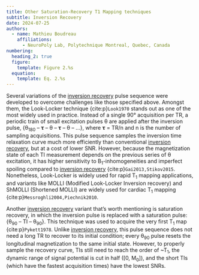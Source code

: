 ```yaml
---
title: Other Saturation-Recovery T1 Mapping techniques
subtitle: Inversion Recovery
date: 2024-07-25
authors:
  - name: Mathieu Boudreau
    affiliations:
      - NeuroPoly Lab, Polytechnique Montreal, Quebec, Canada
numbering:
  heading_2: true
  figure:
    template: Figure 2.%s
  equation:
    template: Eq. 2.%s
---
```


Several variations of the [inversion recovery](wiki:Inversion_recovery) pulse sequence were developed to overcome challenges like those specified above. Amongst them, the Look-Locker technique {cite:p}`Look1970` stands out as one of the most widely used in practice. Instead of a single 90° acquisition per TR, a periodic train of small excitation pulses θ are applied after the inversion pulse, {θ<sub>180</sub> – 𝛕 – θ – 𝛕 – θ – ...}, where  𝛕 = TR/n and n is the number of sampling acquisitions. This pulse sequence samples the inversion time relaxation curve much more efficiently than conventional [inversion recovery](wiki:Inversion_recovery), but at a cost of lower SNR. However, because the magnetization state of each TI measurement depends on the previous series of θ excitation, it has higher sensitivity to B<sub>1</sub>-inhomogeneities and imperfect spoiling compared to [inversion recovery](wiki:Inversion_recovery) {cite:p}`Gai2013,Stikov2015`. Nonetheless, Look-Locker is widely used for rapid T<sub>1</sub> mapping applications, and variants like MOLLI (Modified Look-Locker Inversion recovery) and ShMOLLI (Shortened MOLLI) are widely used for cardiac T<sub>1</sub> mapping {cite:p}`Messroghli2004,Piechnik2010`.

Another [inversion recovery](wiki:Inversion_recovery) variant that’s worth mentioning is saturation recovery, in which the inversion pulse is replaced with a saturation pulse: {θ<sub>90</sub> – TI – θ<sub>90</sub>}. This technique was used to acquire the very first T<sub>1</sub> map {cite:p}`Pykett1978`. Unlike [inversion recovery](wiki:Inversion_recovery), this pulse sequence does not need a long TR to recover to its initial condition; every θ<sub>90</sub> pulse resets the longitudinal magnetization to the same initial state. However, to properly sample the recovery curve, TIs still need to reach the order of ~T<sub>1</sub>, the dynamic range of signal potential is cut in half ([0, M<sub>0</sub>]), and the short TIs (which have the fastest acquisition times) have the lowest SNRs.